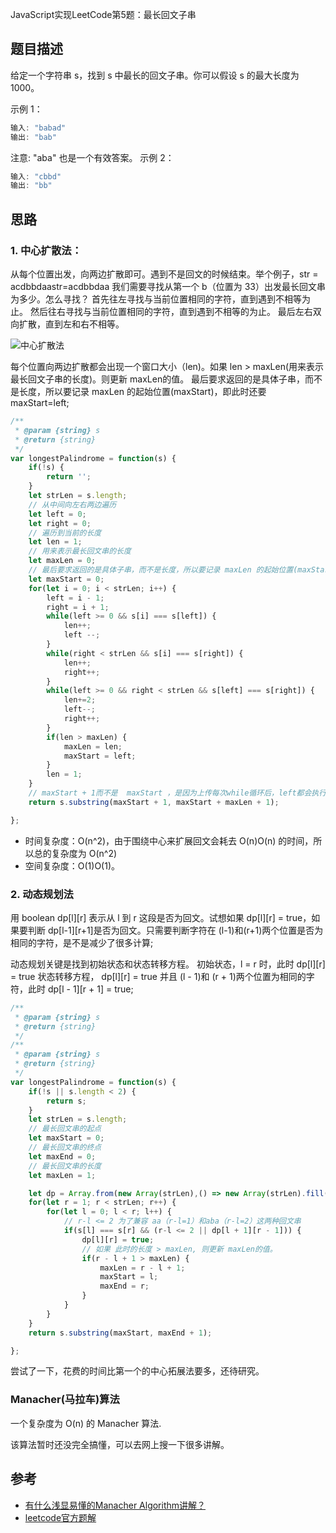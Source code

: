 

JavaScript实现LeetCode第5题：最长回文子串
## 题目描述

给定一个字符串 s，找到 s 中最长的回文子串。你可以假设 s 的最大长度为 1000。

示例 1：
```js
输入: "babad"
输出: "bab"
```
注意: "aba" 也是一个有效答案。
示例 2：
```js
输入: "cbbd"
输出: "bb"
```


## 思路

### 1. 中心扩散法：

从每个位置出发，向两边扩散即可。遇到不是回文的时候结束。举个例子，str = acdbbdaastr=acdbbdaa 我们需要寻找从第一个 b（位置为 33）出发最长回文串为多少。怎么寻找？
首先往左寻找与当前位置相同的字符，直到遇到不相等为止。
然后往右寻找与当前位置相同的字符，直到遇到不相等的为止。
最后左右双向扩散，直到左和右不相等。

![中心扩散法](https://pic.leetcode-cn.com/2f205fcd0493818129e8d3604b2d84d94678fda7708c0e9831f192e21abb1f34.png)

每个位置向两边扩散都会出现一个窗口大小（len)。如果 len > maxLen(用来表示最长回文子串的长度)。则更新 maxLen的值。
最后要求返回的是具体子串，而不是长度，所以要记录 maxLen 的起始位置(maxStart)，即此时还要 maxStart=left;

```js
/**
 * @param {string} s
 * @return {string}
 */
var longestPalindrome = function(s) {
    if(!s) {
        return '';
    }
    let strLen = s.length;
    // 从中间向左右两边遍历
    let left = 0;
    let right = 0;
    // 遍历到当前的长度
    let len = 1;
    // 用来表示最长回文串的长度
    let maxLen = 0;
    // 最后要求返回的是具体子串，而不是长度，所以要记录 maxLen 的起始位置(maxStart)
    let maxStart = 0;
    for(let i = 0; i < strLen; i++) {
        left = i - 1;
        right = i + 1;
        while(left >= 0 && s[i] === s[left]) {
            len++;
            left --;
        }
        while(right < strLen && s[i] === s[right]) {
            len++;
            right++;
        }
        while(left >= 0 && right < strLen && s[left] === s[right]) {
            len+=2;
            left--;
            right++;
        }
        if(len > maxLen) {
            maxLen = len;
            maxStart = left;
        }
        len = 1;
    }
    // maxStart + 1而不是  maxStart ，是因为上传每次while循环后，left都会执行 -- 操作
    return s.substring(maxStart + 1, maxStart + maxLen + 1);

};
```

- 时间复杂度：O(n^2)，由于围绕中心来扩展回文会耗去 O(n)O(n) 的时间，所以总的复杂度为 O(n^2)
- 空间复杂度：O(1)O(1)。

### 2. 动态规划法
用 boolean dp[l][r] 表示从 l 到 r 这段是否为回文。试想如果 dp[l][r] = true，如果要判断 dp[l-1][r+1]是否为回文。只需要判断字符在 (l-1)和(r+1)两个位置是否为相同的字符，是不是减少了很多计算;

动态规划关键是找到初始状态和状态转移方程。
初始状态，l = r 时，此时 dp[l][r] = true
状态转移方程， dp[l][r] = true 并且 (l - 1)和 (r + 1)两个位置为相同的字符，此时 dp[l - 1][r + 1] = true;

```js
/**
 * @param {string} s
 * @return {string}
 */
/**
 * @param {string} s
 * @return {string}
 */
var longestPalindrome = function(s) {
    if(!s || s.length < 2) {
        return s;
    }
    let strLen = s.length;
    // 最长回文串的起点
    let maxStart = 0;
    // 最长回文串的终点
    let maxEnd = 0;
    // 最长回文串的长度
    let maxLen = 1;

    let dp = Array.from(new Array(strLen),() => new Array(strLen).fill(false));
    for(let r = 1; r < strLen; r++) {
        for(let l = 0; l < r; l++) {
            // r-l <= 2 为了兼容 aa（r-l=1）和aba（r-l=2）这两种回文串
            if(s[l] === s[r] && (r-l <= 2 || dp[l + 1][r - 1])) {
                dp[l][r] = true;
                // 如果 此时的长度 > maxLen, 则更新 maxLen的值。
                if(r - l + 1 > maxLen) {
                    maxLen = r - l + 1;
                    maxStart = l;
                    maxEnd = r;
                }
            }
        }
    }
    return s.substring(maxStart, maxEnd + 1);

};
```
尝试了一下，花费的时间比第一个的中心拓展法要多，还待研究。

### Manacher(马拉车)算法

一个复杂度为 O(n) 的 Manacher 算法.

该算法暂时还没完全搞懂，可以去网上搜一下很多讲解。

## 参考
- [有什么浅显易懂的Manacher Algorithm讲解？](https://www.zhihu.com/question/37289584?sort=created)
- [leetcode官方题解](https://leetcode-cn.com/problems/longest-palindromic-substring/solution/5-zui-chang-hui-wen-zi-chuan-by-alexer-660/)